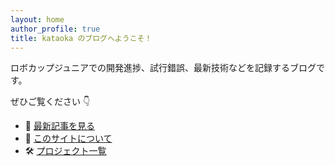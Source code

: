 ```yaml
---
layout: home
author_profile: true
title: kataoka のブログへようこそ！
---
```


ロボカップジュニアでの開発進捗、試行錯誤、最新技術などを記録するブログです。

ぜひご覧ください 👇

- 📌 [最新記事を見る](/)
- 🧠 [このサイトについて](/about/)
- 🛠 [プロジェクト一覧](/projects/)
